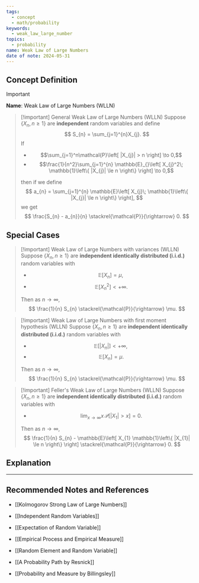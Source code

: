 ```yaml
---
tags:
  - concept
  - math/probability
keywords:
  - weak_law_large_number
topics:
  - probability
name: Weak Law of Large Numbers
date of note: 2024-05-31
---
```


## Concept Definition

>[!important]
>**Name**: Weak Law of Large Numbers (WLLN)

>[!important] General Weak Law of Large Numbers (WLLN)
>Suppose $\left\{ X_{n},  n \ge 1 \right\}$ are **independent** random variables and define
>$$
>S_{n} = \sum_{j=1}^{n}X_{j}.
>$$
>If 
>- $$\sum_{j=1}^n\mathcal{P}\left[ |X_{j}| > n \right] \to 0,$$
>- $$\frac{1}{n^2}\sum_{j=1}^{n} \mathbb{E}_{}\left[ X_{j}^2\; \mathbb{1}\left\{ |X_{j}| \le n \right\}  \right] \to 0,$$
>
>then if we define
>$$
>a_{n} = \sum_{j=1}^{n} \mathbb{E}\left[  X_{j}\; \mathbb{1}\left\{ |X_{j}| \le n \right\} \right],
>$$
>we get 
>$$
>\frac{S_{n} - a_{n}}{n} \stackrel{\mathcal{P}}{\rightarrow} 0.
>$$


## Special Cases

>[!important] Weak Law of Large Numbers with variances (WLLN)
>Suppose $\left\{ X_{n},  n \ge 1 \right\}$ are **independent identically distributed (i.i.d.)** random variables with 
>- $$ \mathbb{E}\left[ X_{n} \right] = \mu,\;$$ 
>- $$ \mathbb{E}\left[ X_{n}^2 \right] < +\infty. $$
>
>Then as $n\to \infty$, 
>$$
>\frac{1}{n} S_{n} \stackrel{\mathcal{P}}{\rightarrow} \mu.
>$$

>[!important] Weak Law of Large Numbers with first moment hypothesis (WLLN)
>Suppose $\left\{ X_{n},  n \ge 1 \right\}$ are **independent identically distributed (i.i.d.)** random variables with 
>- $$ \mathbb{E}\left[ | X_{n} | \right] < + \infty,\;$$ 
>- $$ \mathbb{E}\left[ X_{n} \right] = \mu. $$
>
>Then as $n\to \infty$, 
>$$
>\frac{1}{n} S_{n} \stackrel{\mathcal{P}}{\rightarrow} \mu.
>$$

>[!important] Feller's Weak Law of Large Numbers (WLLN)
>Suppose $\left\{ X_{n},  n \ge 1 \right\}$ are **independent identically distributed (i.i.d.)** random variables with 
>- $$ \lim_{ x \to \infty }x\,\mathcal{P}\left[ |X_{1}| > x \right]  =0.$$ 
>
>Then as $n\to \infty$, 
>$$
>\frac{1}{n} S_{n} -  \mathbb{E}\left[ X_{1} \mathbb{1}\left\{ |X_{1}| \le n \right\}  \right] \stackrel{\mathcal{P}}{\rightarrow} 0.
>$$


## Explanation





-----------
##  Recommended Notes and References

- [[Kolmogorov Strong Law of Large Numbers]]

- [[Independent Random Variables]]
- [[Expectation of Random Variable]]
- [[Empirical Process and Empirical Measure]]
- [[Random Element and Random Variable]]



- [[A Probability Path by Resnick]]
- [[Probability and Measure by Billingsley]]